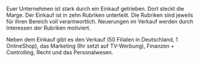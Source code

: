 Euer Unternehmen ist stark durch ein Einkauf getrieben. Dort steckt die Marge. Der Einkauf ist in zehn Rubriken unterteilt. Die Rubriken sind jeweils für ihren Bereich voll verantwortlich. Neuerungen im Verkauf werden durch Interessen der Rubriken motiviert.

Neben dem Einkauf gibt es den Verkauf (50 Filialen in Deutschland, 1 OnlineShop), das Marketing (Ihr setzt auf TV-Werbung), Finanzen + Controlling, Recht und das Personalwesen.

